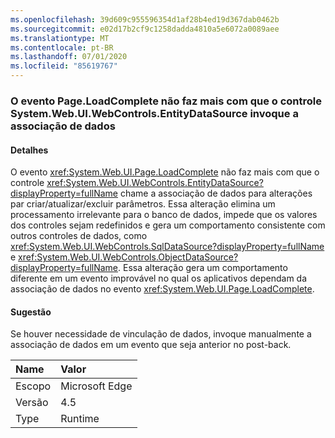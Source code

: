 ```yaml
---
ms.openlocfilehash: 39d609c955596354d1af28b4ed19d367dab0462b
ms.sourcegitcommit: e02d17b2cf9c1258dadda4810a5e6072a0089aee
ms.translationtype: MT
ms.contentlocale: pt-BR
ms.lasthandoff: 07/01/2020
ms.locfileid: "85619767"
---
```

### <a name="pageloadcomplete-event-no-longer-causes-systemwebuiwebcontrolsentitydatasource-control-to-invoke-data-binding"></a>O evento Page.LoadComplete não faz mais com que o controle System.Web.UI.WebControls.EntityDataSource invoque a associação de dados

#### <a name="details"></a>Detalhes

O evento <xref:System.Web.UI.Page.LoadComplete> não faz mais com que o controle <xref:System.Web.UI.WebControls.EntityDataSource?displayProperty=fullName> chame a associação de dados para alterações par criar/atualizar/excluir parâmetros. Essa alteração elimina um processamento irrelevante para o banco de dados, impede que os valores dos controles sejam redefinidos e gera um comportamento consistente com outros controles de dados, como <xref:System.Web.UI.WebControls.SqlDataSource?displayProperty=fullName> e <xref:System.Web.UI.WebControls.ObjectDataSource?displayProperty=fullName>. Essa alteração gera um comportamento diferente em um evento improvável no qual os aplicativos dependam da associação de dados no evento <xref:System.Web.UI.Page.LoadComplete>.

#### <a name="suggestion"></a>Sugestão

Se houver necessidade de vinculação de dados, invoque manualmente a associação de dados em um evento que seja anterior no post-back.

| Name    | Valor       |
|:--------|:------------|
| Escopo   |Microsoft Edge|
|Versão|4.5|
|Type|Runtime|
